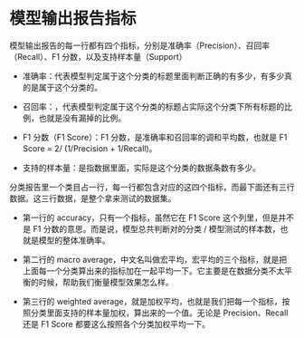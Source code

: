 # 模型输出报告指标

模型输出报告的每⼀⾏都有四个指标，分别是准确率（Precision）、召回率（Recall）、F1 分数，以及⽀持样本量（Support）

* 准确率：代表模型判定属于这个分类的标题⾥⾯判断正确的有多少，有多少真的是属于这个分类的。

* 召回率：，代表模型判定属于这个分类的标题占实际这个分类下所有标题的⽐例，也就是没有漏掉的⽐例。

* F1 分数（F1 Score）：F1 分数，是准确率和召回率的调和平均数，也就是 F1 Score = 2/ (1/Precision + 1/Recall)。

* ⽀持的样本量：是指数据⾥⾯，实际是这个分类的数据条数有多少。

分类报告⾥⼀个类⽬占⼀⾏，每⼀⾏都包含对应的这四个指标，⽽最下⾯还有三⾏数据。这三⾏数据，是整个拿来测试的数据集。

* 第⼀⾏的 accuracy，只有⼀个指标，虽然它在 F1 Score 这个列⾥，但是并不是 F1 分数的意思。⽽是说，模型总共判断对的分类 / 模型测试的样本数，也就是模型的整体准确率。

* 第⼆⾏的 macro average，中⽂名叫做宏平均，宏平均的三个指标，就是把上⾯每⼀个分类算出来的指标加在⼀起平均⼀下。它主要是在数据分类不太平衡的时候，帮助我们衡量模型效果怎么样。

* 第三⾏的 weighted average，就是加权平均，也就是我们把每⼀个指标，按照分类⾥⾯⽀持的样本量加权，算出来的⼀个值。⽆论是 Precision、Recall 还是 F1 Score 都要这么按照各个分类加权平均⼀下。